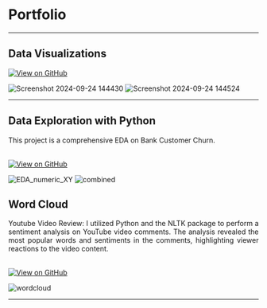 <!-- Bold Portfolio and add some spacing -->
# **Portfolio**

---
## **Data Visualizations**
[![View on GitHub](https://img.shields.io/badge/GitHub-View_on_GitHub-blue?logo=GitHub)](https://github.com/jwangprof/Visualizations)

![Screenshot 2024-09-24 144430](https://github.com/user-attachments/assets/964209f8-c1ab-4ff5-816b-b6741213f86b)
![Screenshot 2024-09-24 144524](https://github.com/user-attachments/assets/9e13235d-1a98-4554-8c92-030845447439)

---
## **Data Exploration with Python**

<div style="text-align: justify">This project is a comprehensive EDA on Bank Customer Churn.</div>
<br>

[![View on GitHub](https://img.shields.io/badge/GitHub-View_on_GitHub-blue?logo=GitHub)](https://github.com/jwangprof/Bank_Customer_Churn/blob/main/Bank_Customer_Churn_Part2_EDA.ipynb)

![EDA_numeric_XY](https://github.com/user-attachments/assets/9517b83a-f4f0-4a2f-abd1-de160996126b)
![combined](https://github.com/user-attachments/assets/9a9d81f3-9c1f-467c-a286-5ba271bb9f6a)

## **Word Cloud**
<div style="text-align: justify">Youtube Video Review: I utilized Python and the NLTK package to perform a sentiment analysis on YouTube video comments. The analysis revealed the most popular words and sentiments in the comments, highlighting viewer reactions to the video content.</div>
<br>

[![View on GitHub](https://img.shields.io/badge/GitHub-View_on_GitHub-blue?logo=GitHub)](https://github.com/jwangprof/Review_Sentiment_WordCloud)

![wordcloud](https://github.com/user-attachments/assets/89869252-3f86-463b-af41-7e654d2f15e4)


---
